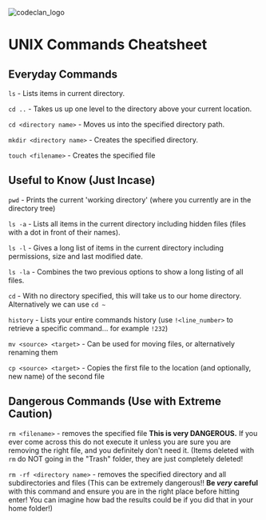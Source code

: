 ![codeclan_logo](https://user-images.githubusercontent.com/11422619/54070681-ca4c5200-425a-11e9-8cf8-cd6a191bc3cd.png)
# UNIX Commands Cheatsheet

## Everyday Commands

`ls` - Lists items in current directory.

`cd ..` - Takes us up one level to the directory above your current location.

`cd <directory name>` - Moves us into the specified directory path.

`mkdir <directory name>` - Creates the specified directory.

`touch <filename>` - Creates the specified file

## Useful to Know (Just Incase)

`pwd` - Prints the current 'working directory' (where you currently are in the directory tree)

`ls -a` - Lists all items in the current directory including hidden files (files with a dot in front of their names).

`ls -l` - Gives a long list of items in the current directory including permissions, size and last modified date.

`ls -la` - Combines the two previous options to show a long listing of all files.

`cd` - With no directory specified, this will take us to our home directory. Alternatively we can use `cd ~`

`history` - Lists your entire commands history (use `!<line_number>` to retrieve a specific command... for example `!232`)

`mv <source> <target>` - Can be used for moving files, or alternatively renaming them

`cp <source> <target>` - Copies the first file to the location (and optionally, new name) of the second file

## Dangerous Commands (Use with Extreme Caution)

`rm <filename>` - removes the specified file **This is very DANGEROUS.** If you ever come across this do not execute it unless you are sure you are removing the right file, and you definitely don't need it. (Items deleted with `rm` do NOT going in the "Trash" folder, they are just completely deleted!

`rm -rf <directory name>` - removes the specified directory and all subdirectories and files (This can be extremely dangerous!! **Be _very_ careful** with this command and ensure you are in the right place before hitting enter! You can imagine how bad the results could be if you did that in your home folder!)

